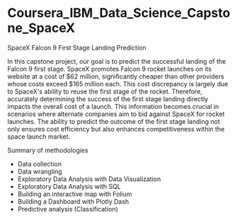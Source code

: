 # Coursera_IBM_Data_Science_Capstone_SpaceX
SpaceX Falcon 9 First Stage Landing Prediction

In this capstone project, our goal is to predict the successful landing of the Falcon 9 first stage. SpaceX promotes Falcon 9 rocket launches on its website at a cost of $62 million, significantly cheaper than other providers whose costs exceed $165 million each. This cost discrepancy is largely due to SpaceX's ability to reuse the first stage of the rocket. Therefore, accurately determining the success of the first stage landing directly impacts the overall cost of a launch. This information becomes crucial in scenarios where alternate companies aim to bid against SpaceX for rocket launches. The ability to predict the outcome of the first stage landing not only ensures cost efficiency but also enhances competitiveness within the space launch market.

Summary of methodologies
- Data collection
- Data wrangling
- Exploratory Data Analysis with Data Visualization 
- Exploratory Data Analysis with SQL
- Building an interactive map with Folium
- Building a Dashboard with Plotly Dash
- Predictive analysis (Classification)
